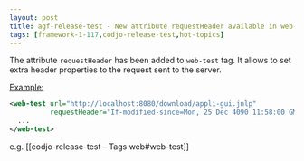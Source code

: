 ```yaml
---
layout: post
title: agf-release-test - New attribute requestHeader available in web-test tag
tags: [framework-1-117,codjo-release-test,hot-topics]
---
```

The attribute ```requestHeader``` has been added to ```web-test``` tag.
It allows to set extra header properties to the request sent to the server.

<u>Example:</u>
```xml
<web-test url="http://localhost:8080/download/appli-gui.jnlp" 
          requestHeader="If-modified-since=Mon, 25 Dec 4090 11:58:00 GMT">
  ...
</web-test>
```

e.g. [[codjo-release-test - Tags web#web-test]]
